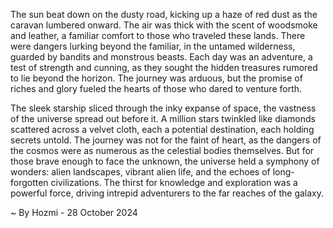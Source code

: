 
The sun beat down on the dusty road, kicking up a haze of red dust as the caravan lumbered onward.  The air was thick with the scent of woodsmoke and leather, a familiar comfort to those who traveled these lands.  There were dangers lurking beyond the familiar, in the untamed wilderness, guarded by bandits and monstrous beasts.  Each day was an adventure, a test of strength and cunning, as they sought the hidden treasures rumored to lie beyond the horizon.  The journey was arduous, but the promise of riches and glory fueled the hearts of those who dared to venture forth.

The sleek starship sliced through the inky expanse of space, the vastness of the universe spread out before it.  A million stars twinkled like diamonds scattered across a velvet cloth, each a potential destination, each holding secrets untold.  The journey was not for the faint of heart, as the dangers of the cosmos were as numerous as the celestial bodies themselves.  But for those brave enough to face the unknown, the universe held a symphony of wonders: alien landscapes, vibrant alien life, and the echoes of long-forgotten civilizations.  The thirst for knowledge and exploration was a powerful force, driving intrepid adventurers to the far reaches of the galaxy. 

~ By Hozmi - 28 October 2024
